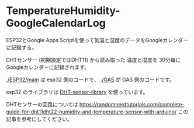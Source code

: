# TemperatureHumidity-GoogleCalendarLog

ESP32とGoogle Apps Scriptを使って気温と湿度のデータをGoogleカレンダーに記録する。

DHTセンサー (初期設定ではDHT11) から読み取った 温度と湿度を 30分毎に Googleカレンダーに記録されます。

[./ESP32/main](./ESP32/main) は esp32 側のコードで、
[./GAS](./GAS) が GAS 側のコードです。

esp32 のライブラリは
[DHT-sensor-library](https://github.com/adafruit/DHT-sensor-library)
を使っています。

DHTセンサーの回路については
<https://randomnerdtutorials.com/complete-guide-for-dht11dht22-humidity-and-temperature-sensor-with-arduino/>
この記事を参考にしてください。
